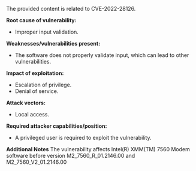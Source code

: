 The provided content is related to CVE-2022-28126.

**Root cause of vulnerability:**
- Improper input validation.

**Weaknesses/vulnerabilities present:**
- The software does not properly validate input, which can lead to other vulnerabilities.

**Impact of exploitation:**
- Escalation of privilege.
- Denial of service.

**Attack vectors:**
- Local access.

**Required attacker capabilities/position:**
- A privileged user is required to exploit the vulnerability.

**Additional Notes**
The vulnerability affects Intel(R) XMM(TM) 7560 Modem software before version M2_7560_R_01.2146.00 and M2_7560_V2_01.2146.00